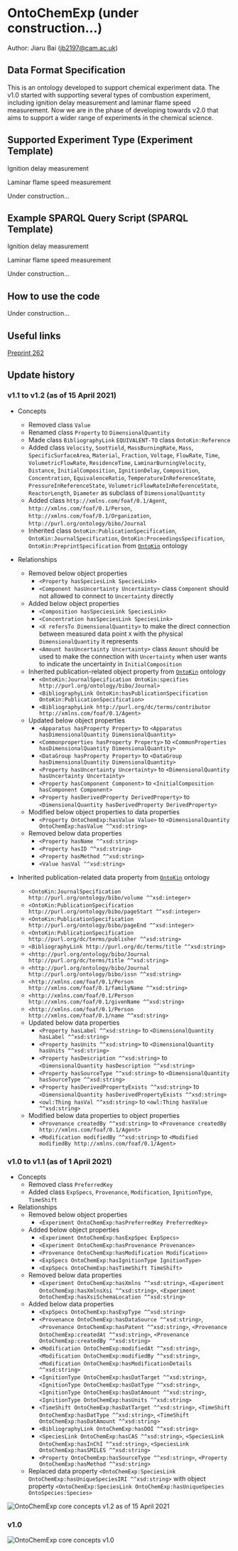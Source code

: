 # OntoChemExp (under construction...)

Author: Jiaru Bai (jb2197@cam.ac.uk)

## Data Format Specification

This is an ontology developed to support chemical experiment data. The v1.0 started with supporting several types of combustion experiment, including ignition delay measurement and laminar flame speed measurement. Now we are in the phase of developing towards v2.0 that aims to support a wider range of experiments in the chemical science. 



## Supported Experiment Type (Experiment Template)

Ignition delay measurement

Laminar flame speed measurement

Under construction...



## Example SPARQL Query Script (SPARQL Template)

Ignition delay measurement

Laminar flame speed measurement

Under construction...



## How to use the code

Under construction...



## Useful links

[Preprint 262](https://como.ceb.cam.ac.uk/preprints/262/)



## Update history

### v1.1 to v1.2 (as of 15 April 2021)

- Concepts

  - Removed class `Value`
  - Renamed class `Property` to `DimensionalQuantity`
  - Made class `BibliographyLink` `EQUIVALENT-TO` class `OntoKin:Reference`
  - Added class `Velocity`, `SootYield`, `MassBurningRate`, `Mass`, `SpecificSurfaceArea`, `Material`, `Fraction`, `Voltage`, `FlowRate`, `Time`, `VolumetricFlowRate`, `ResidenceTime`, `LaminarBurningVelocity`, `Distance`, `InitialComposition`, `IgnitionDelay`, `Composition`, `Concentration`, `EquivalenceRatio`, `TemperatureInReferenceState`, `PressureInReferenceState`, `VolumetricFlowRateInReferenceState`, `ReactorLength`, `Diameter` as subclass of `DimensionalQuantity`
  - Added class `http://xmlns.com/foaf/0.1/Agent`, `http://xmlns.com/foaf/0.1/Person`, `http://xmlns.com/foaf/0.1/Organization`, `http://purl.org/ontology/bibo/Journal`
  - Inherited class `OntoKin:PublicationSpecification`, `OntoKin:JournalSpecification`, `OntoKin:ProceedingsSpecification`, `OntoKin:PreprintSpecification` from [`OntoKin`](http://theworldavatar.com/ontology/ontokin/OntoKin.owl) ontology

- Relationships

  - Removed below object properties
    - `<Property hasSpeciesLink SpeciesLink>`
    - `<Component hasUncertainty Uncertainty>` class `Component` should not allowed to connect to `Uncertainty` directly
  - Added below object properties
    - `<Composition hasSpeciesLink SpeciesLink>`
    - `<Concentration hasSpeciesLink SpeciesLink>`
    - `<X refersTo DimensionalQuantity>` to make the direct connection between measured data point `X` with the physical `DimensionalQuantity` it represents
    - `<Amount hasUncertainty Uncertainty>` class `Amount` should be used to make the connection with `Uncertainty` when user wants to indicate the uncertainty in `InitialComposition`
  - Inherited publication-related object property from [`OntoKin`](http://theworldavatar.com/ontology/ontokin/OntoKin.owl) ontology
    - `<OntoKin:JournalSpecification OntoKin:specifies http://purl.org/ontology/bibo/Journal>`
    - `<BibliographyLink OntoKin:hasPublicationSpecification OntoKin:PublicationSpecification>`
    - `<BibliographyLink http://purl.org/dc/terms/contributor http://xmlns.com/foaf/0.1/Agent>`
  - Updated below object properties
    - `<Apparatus hasProperty Property>` to `<Apparatus hasDimensionalQuantity DimensionalQuantity>`
    - `<Commonproperties hasProperty Property>` to `<CommonProperties hasDimensionalQuantity DimensionalQuantity>`
    - `<DataGroup hasProperty Property>` to `<DataGroup hasDimensionalQuantity DimensionalQuantity>`
    - `<Property hasUncertainty Uncertainty>` to `<DimensionalQuantity hasUncertainty Uncertainty>`
    - `<Property hasComponent Component>` to `<InitialComposition hasComponent Component>`
    - `<Property hasDerivedProperty DerivedProperty>` to `<DimensionalQuantity hasDerivedProperty DerivedProperty>`
  - Modified below object properties to data properties
    - `<Property OntoChemExp:hasValue Value>` to `<DimensionalQuantity OntoChemExp:hasValue ^^xsd:string>`
  - Removed below data properties
    - `<Property hasName ^^xsd:string>`
    - `<Property hasID ^^xsd:string>`
    - `<Property hasMethod ^^xsd:string>`
    - `<Value hasVal ^^xsd:string>`
- Inherited publication-related data property from [`OntoKin`](http://theworldavatar.com/ontology/ontokin/OntoKin.owl) ontology
    - `<OntoKin:JournalSpecification http://purl.org/ontology/bibo/volume ^^xsd:integer>`
    - `<OntoKin:PublicationSpecification http://purl.org/ontology/bibo/pageStart ^^xsd:integer>`
    - `<OntoKin:PublicationSpecification http://purl.org/ontology/bibo/pageEnd ^^xsd:integer>`
    - `<OntoKin:PublicationSpecification http://purl.org/dc/terms/publisher ^^xsd:string>`
    - `<BibliographyLink http://purl.org/dc/terms/title ^^xsd:string>`
    - `<http://purl.org/ontology/bibo/Journal http://purl.org/dc/terms/title ^^xsd:string>`
    - `<http://purl.org/ontology/bibo/Journal http://purl.org/ontology/bibo/issn ^^xsd:string>`
    - `<http://xmlns.com/foaf/0.1/Person http://xmlns.com/foaf/0.1/familyName ^^xsd:string>`
    - `<http://xmlns.com/foaf/0.1/Person http://xmlns.com/foaf/0.1/givenName ^^xsd:string>`
    - `<http://xmlns.com/foaf/0.1/Person http://xmlns.com/foaf/0.1/name ^^xsd:string>`
  - Updated below data properties
    - `<Property hasLabel ^^xsd:string>` to `<DimensionalQuantity hasLabel ^^xsd:string>`
    - `<Property hasUnits ^^xsd:string>` to `<DimensionalQuantity hasUnits ^^xsd:string>`
    - `<Property hasDescription ^^xsd:string>` to `<DimensionalQuantity hasDescription ^^xsd:string>`
    - `<Property hasSourceType ^^xsd:string>` to `<DimensionalQuantity hasSourceType ^^xsd:string>`
    - `<Property hasDerivedPropertyExists ^^xsd:string>` to `<DimensionalQuantity hasDerivedPropertyExists ^^xsd:string>`
    - `<owl:Thing hasVal ^^xsd:string>` to `<owl:Thing hasValue ^^xsd:string>`
  - Modified below data properties to object properties
    - `<Provenance createdBy ^^xsd:string>` to `<Provenance createdBy http://xmlns.com/foaf/0.1/Agent>`
    - `<Modification modifiedBy ^^xsd:string>` to `<Modified modifiedBy http://xmlns.com/foaf/0.1/Agent>`

### v1.0 to v1.1 (as of 1 April 2021)

- Concepts
  - Removed class `PreferredKey`
  - Added class `ExpSpecs`, `Provenance`, `Modification`, `IgnitionType`, `TimeShift`
- Relationships
  - Removed below object properties
    - `<Experiment OntoChemExp:hasPreferredKey PreferredKey>`
  - Added below object properties
    - `<Experiment OntoChemExp:hasExpSpec ExpSpecs>`
    - `<Experiment OntoChemExp:hasProvenance Provenance>`
    - `<Provenance OntoChemExp:hasModification Modification>`
    - `<ExpSpecs OntoChemExp:hasIgnitionType IgnitionType>`
    - `<ExpSpecs OntoChemExp:hasTimeShift TimeShift>`
  - Removed below data properties
    - `<Experiment OntoChemExp:hasXmlns ^^xsd:string>`, `<Experiment OntoChemExp:hasXmlnsXsi ^^xsd:string>`, `<Experiment OntoChemExp:hasXsiSchemaLocation ^^xsd:string>`
  - Added below data properties
    - `<ExpSpecs OntoChemExp:hasExpType ^^xsd:string>`
    - `<Provenance OntoChemExp:hasDataSource ^^xsd:string>`, `<Provenance OntoChemExp:hasPatent ^^xsd:string>`, `<Provenance OntoChemExp:createdAt ^^xsd:string>`, `<Provenance OntoChemExp:createdBy ^^xsd:string>`
    - `<Modification OntoChemExp:modifiedAt ^^xsd:string>`, `<Modification OntoChemExp:modifiedBy ^^xsd:string>`, `<Modification OntoChemExp:hasModificationDetails ^^xsd:string>`
    - `<IgnitionType OntoChemExp:hasDatTarget ^^xsd:string>`, `<IgnitionType OntoChemExp:hasDatType ^^xsd:string>`, `<IgnitionType OntoChemExp:hasDatAmount ^^xsd:string>`, `<IgnitionType OntoChemExp:hasUnits ^^xsd:string>`
    - `<TimeShift OntoChemExp:hasDatTarget ^^xsd:string>`, `<TimeShift OntoChemExp:hasDatType ^^xsd:string>`, `<TimeShift OntoChemExp:hasDatAmount ^^xsd:string>`
    - `<BibliographyLink OntoChemExp:hasDOI ^^xsd:string>`
    - `<SpeciesLink OntoChemExp:hasCAS ^^xsd:string>`, `<SpeciesLink OntoChemExp:hasInChI ^^xsd:string>`, `<SpeciesLink OntoChemExp:hasSMILES ^^xsd:string>`
    - `<Property OntoChemExp:hasSourceType ^^xsd:string>`, `<Property OntoChemExp:hasMethod ^^xsd:string>`
  - Replaced data property `<OntoChemExp:SpeciesLink OntoChemExp:hasUniqueSpeciesIRI ^^xsd:string>` with object property `<OntoChemExp:SpeciesLink OntoChemExp:hasUniqueSpecies OntoSpecies:Species>`

![OntoChemExp core concepts v1.2 as of 15 April 2021](https://lucid.app/publicSegments/view/23814531-dc4e-47f1-81ba-787ff40709bd/image.png)

### v1.0

![OntoChemExp core concepts v1.0](https://lucid.app/publicSegments/view/5ac5846a-b0ae-4077-abb1-3d1bf1a3a01c/image.png)